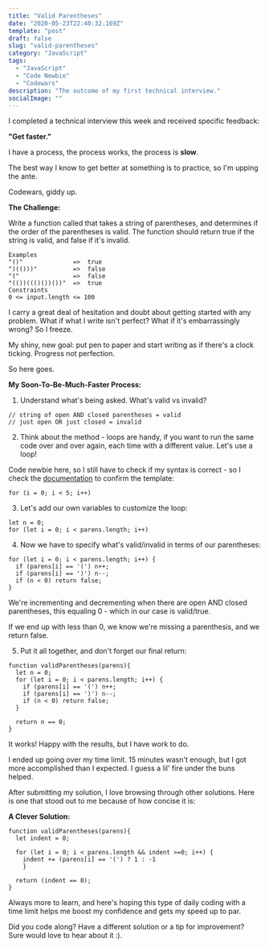 ```yaml
---
title: "Valid Parentheses"
date: "2020-05-23T22:40:32.169Z"
template: "post"
draft: false
slug: "valid-parentheses"
category: "JavaScript"
tags:
  - "JavaScript"
  - "Code Newbie"
  - "Codewars"
description: "The outcome of my first technical interview."
socialImage: ""
---
```


I completed a technical interview this week and received specific feedback:

**"Get faster."**

I have a process, the process works, the process is **slow**.

The best way I know to get better at something is to practice, so I'm upping the ante. 

Codewars, giddy up.

**The Challenge:**

Write a function called that takes a string of parentheses, and determines if the order of the parentheses is valid. The function should return true if the string is valid, and false if it's invalid.

```
Examples
"()"              =>  true
")(()))"          =>  false
"("               =>  false
"(())((()())())"  =>  true
Constraints
0 <= input.length <= 100
```

I carry a great deal of hesitation and doubt about getting started with any problem. What if what I write isn't perfect? What if it's embarrassingly wrong? So I freeze.

My shiny, new goal: put pen to paper and start writing as if there's a clock ticking. Progress not perfection.

So here goes.

**My Soon-To-Be-Much-Faster Process:**

1) Understand what's being asked. What's valid vs invalid?

```
// string of open AND closed parentheses = valid
// just open OR just closed = invalid
```

2) Think about the method - loops are handy, if you want to run the same code over and over again, each time with a different value. Let's use a loop!

Code newbie here, so I still have to check if my syntax is correct - so I check the [documentation](https://developer.mozilla.org/en-US/docs/Web/JavaScript/Guide/Loops_and_iteration) to confirm the template:

```
for (i = 0; i < 5; i++)
```

3) Let's add our own variables to customize the loop:

```
let n = 0;
for (let i = 0; i < parens.length; i++)
```

4) Now we have to specify what's valid/invalid in terms of our parentheses:

```
for (let i = 0; i < parens.length; i++) {
  if (parens[i] == '(') n++;
  if (parens[i] == ')') n--;
  if (n < 0) return false;
}
```

We're incrementing and decrementing when there are open AND closed parentheses, this equaling 0 - which in our case is valid/true.

If we end up with less than 0, we know we're missing a parenthesis, and we return false.

5) Put it all together, and don't forget our final return:

```
function validParentheses(parens){
  let n = 0;
  for (let i = 0; i < parens.length; i++) {
    if (parens[i] == '(') n++;
    if (parens[i] == ')') n--;
    if (n < 0) return false;
  }
  
  return n == 0;
}
```

It works! Happy with the results, but I have work to do.

I ended up going over my time limit. 15 minutes wasn't enough, but I got more accomplished than I expected. I guess a lil' fire under the buns helped.

After submitting my solution, I love browsing through other solutions. Here is one that stood out to me because of how concise it is:

**A Clever Solution:**
```
function validParentheses(parens){
  let indent = 0;

  for (let i = 0; i < parens.length && indent >=0; i++) {
    indent += (parens[i] == '(') ? 1 : -1
    }
  
  return (indent == 0);
}
```

Always more to learn, and here's hoping this type of daily coding with a time limit helps me boost my confidence and gets my speed up to par.

Did you code along? Have a different solution or a tip for improvement? Sure would love to hear about it :).